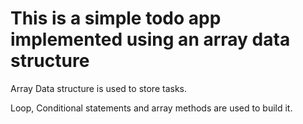 # This is a simple todo app implemented using an array data structure

Array Data structure is used to store tasks.

Loop, Conditional statements and array methods are used to build it. 